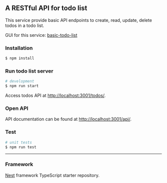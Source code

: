 ## A RESTful API for todo list
This service provide basic API endpoints to create, read, update, delete todos in a todo list.

GUI for this service: [basic-todo-list](https://github.com/revialim/basic-todo-list)

### Installation
```bash
$ npm install
```

### Run todo list server
```bash
# development
$ npm run start
```
Access todos API at [http://localhost:3001/todos/](http://localhost:3001/todos/).
### Open API
API documentation can be found at [http://localhost:3001/api/](http://localhost:3001/api/).

### Test
```bash
# unit tests
$ npm run test
```
<!-- # e2e tests
$ npm run test:e2e

# test coverage
$ npm run test:cov -->


----
### Framework
[Nest](https://github.com/nestjs/nest) framework TypeScript starter repository.